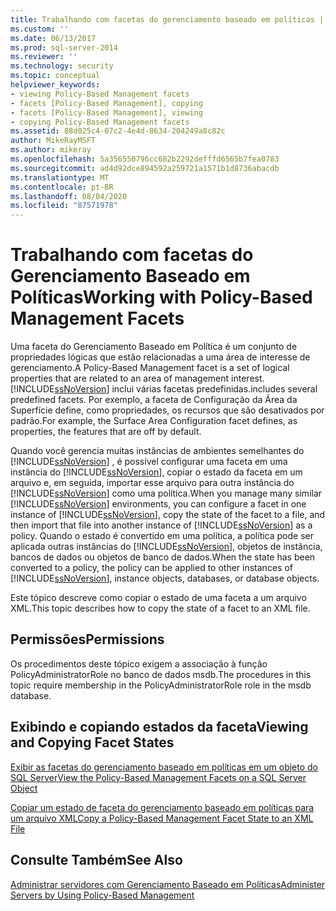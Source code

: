 ```yaml
---
title: Trabalhando com facetas do gerenciamento baseado em políticas | Microsoft Docs
ms.custom: ''
ms.date: 06/13/2017
ms.prod: sql-server-2014
ms.reviewer: ''
ms.technology: security
ms.topic: conceptual
helpviewer_keywords:
- viewing Policy-Based Management facets
- facets [Policy-Based Management], copying
- facets [Policy-Based Management], viewing
- copying Policy-Based Management facets
ms.assetid: 88d025c4-07c2-4e4d-8634-204249a8c82c
author: MikeRayMSFT
ms.author: mikeray
ms.openlocfilehash: 5a356550796cc682b2292defffd6565b7fea0783
ms.sourcegitcommit: ad4d92dce894592a259721a1571b1d8736abacdb
ms.translationtype: MT
ms.contentlocale: pt-BR
ms.lasthandoff: 08/04/2020
ms.locfileid: "87571978"
---
```

# <a name="working-with-policy-based-management-facets"></a><span data-ttu-id="d36b0-102">Trabalhando com facetas do Gerenciamento Baseado em Políticas</span><span class="sxs-lookup"><span data-stu-id="d36b0-102">Working with Policy-Based Management Facets</span></span>
  <span data-ttu-id="d36b0-103">Uma faceta do Gerenciamento Baseado em Política é um conjunto de propriedades lógicas que estão relacionadas a uma área de interesse de gerenciamento.</span><span class="sxs-lookup"><span data-stu-id="d36b0-103">A Policy-Based Management facet is a set of logical properties that are related to an area of management interest.</span></span> [!INCLUDE[ssNoVersion](../../includes/ssnoversion-md.md)] <span data-ttu-id="d36b0-104">inclui várias facetas predefinidas.</span><span class="sxs-lookup"><span data-stu-id="d36b0-104">includes several predefined facets.</span></span> <span data-ttu-id="d36b0-105">Por exemplo, a faceta de Configuração da Área da Superfície define, como propriedades, os recursos que são desativados por padrão.</span><span class="sxs-lookup"><span data-stu-id="d36b0-105">For example, the Surface Area Configuration facet defines, as properties, the features that are off by default.</span></span>  
  
 <span data-ttu-id="d36b0-106">Quando você gerencia muitas instâncias de ambientes semelhantes do [!INCLUDE[ssNoVersion](../../includes/ssnoversion-md.md)] , é possível configurar uma faceta em uma instância do [!INCLUDE[ssNoVersion](../../includes/ssnoversion-md.md)], copiar o estado da faceta em um arquivo e, em seguida, importar esse arquivo para outra instância do [!INCLUDE[ssNoVersion](../../includes/ssnoversion-md.md)] como uma política.</span><span class="sxs-lookup"><span data-stu-id="d36b0-106">When you manage many similar [!INCLUDE[ssNoVersion](../../includes/ssnoversion-md.md)] environments, you can configure a facet in one instance of [!INCLUDE[ssNoVersion](../../includes/ssnoversion-md.md)], copy the state of the facet to a file, and then import that file into another instance of [!INCLUDE[ssNoVersion](../../includes/ssnoversion-md.md)] as a policy.</span></span> <span data-ttu-id="d36b0-107">Quando o estado é convertido em uma política, a política pode ser aplicada outras instâncias do [!INCLUDE[ssNoVersion](../../includes/ssnoversion-md.md)], objetos de instância, bancos de dados ou objetos de banco de dados.</span><span class="sxs-lookup"><span data-stu-id="d36b0-107">When the state has been converted to a policy, the policy can be applied to other instances of [!INCLUDE[ssNoVersion](../../includes/ssnoversion-md.md)], instance objects, databases, or database objects.</span></span>  
  
 <span data-ttu-id="d36b0-108">Este tópico descreve como copiar o estado de uma faceta a um arquivo XML.</span><span class="sxs-lookup"><span data-stu-id="d36b0-108">This topic describes how to copy the state of a facet to an XML file.</span></span>  
  
##  <a name="permissions"></a><a name="BeforeYouBegin"></a> <span data-ttu-id="d36b0-109">Permissões</span><span class="sxs-lookup"><span data-stu-id="d36b0-109">Permissions</span></span>  
 <span data-ttu-id="d36b0-110">Os procedimentos deste tópico exigem a associação à função PolicyAdministratorRole no banco de dados msdb.</span><span class="sxs-lookup"><span data-stu-id="d36b0-110">The procedures in this topic require membership in the PolicyAdministratorRole role in the msdb database.</span></span>  
  
## <a name="viewing-and-copying-facet-states"></a><span data-ttu-id="d36b0-111">Exibindo e copiando estados da faceta</span><span class="sxs-lookup"><span data-stu-id="d36b0-111">Viewing and Copying Facet States</span></span>  
 [<span data-ttu-id="d36b0-112">Exibir as facetas do gerenciamento baseado em políticas em um objeto do SQL Server</span><span class="sxs-lookup"><span data-stu-id="d36b0-112">View the Policy-Based Management Facets on a SQL Server Object</span></span>](view-the-policy-based-management-facets-on-a-sql-server-object.md)  
  
 [<span data-ttu-id="d36b0-113">Copiar um estado de faceta do gerenciamento baseado em políticas para um arquivo XML</span><span class="sxs-lookup"><span data-stu-id="d36b0-113">Copy a Policy-Based Management Facet State to an XML File</span></span>](copy-a-policy-based-management-facet-state-to-an-xml-file.md)  
  
## <a name="see-also"></a><span data-ttu-id="d36b0-114">Consulte Também</span><span class="sxs-lookup"><span data-stu-id="d36b0-114">See Also</span></span>  
 [<span data-ttu-id="d36b0-115">Administrar servidores com Gerenciamento Baseado em Políticas</span><span class="sxs-lookup"><span data-stu-id="d36b0-115">Administer Servers by Using Policy-Based Management</span></span>](administer-servers-by-using-policy-based-management.md)  
  
  
